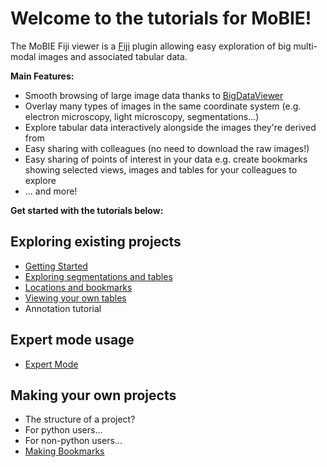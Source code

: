 # Welcome to the tutorials for MoBIE!

The MoBIE Fiji viewer is a [Fiji](https://imagej.net/Fiji) plugin allowing easy exploration
of big multi-modal images and associated tabular data.

**Main Features:**
- Smooth browsing of large image data thanks to [BigDataViewer](https://imagej.net/BigDataViewer)
- Overlay many types of images in the same coordinate system (e.g. electron microscopy, light microscopy,
segmentations...)
- Explore tabular data interactively alongside the images they're derived from
- Easy sharing with colleagues (no need to download the raw images!) 
- Easy sharing of points of interest in your data e.g. create bookmarks showing selected
views, images and tables for your colleagues to explore
- ... and more!

**Get started with the tutorials below:**

## Exploring existing projects
- [Getting Started](./tutorials/explore_a_project.html)
- [Exploring segmentations and tables](./tutorials/exploring_segmentations.html)
- [Locations and bookmarks](./tutorials/bookmarks_and_locations.html)
- [Viewing your own tables](./tutorials/viewing_your_own_tables.html)
- Annotation tutorial

## Expert mode usage
- [Expert Mode](./tutorials/expert_mode.html)


## Making your own projects
- The structure of a project?
- For python users...
- For non-python users...
- [Making Bookmarks](./tutorials/bookmarks.html)
